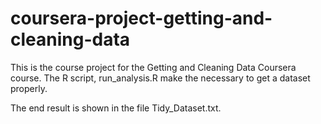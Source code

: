 # coursera-project-getting-and-cleaning-data
This is the course project for the Getting and Cleaning Data Coursera course. The R script, run_analysis.R make the necessary to get a dataset properly.

The end result is shown in the file Tidy_Dataset.txt.
